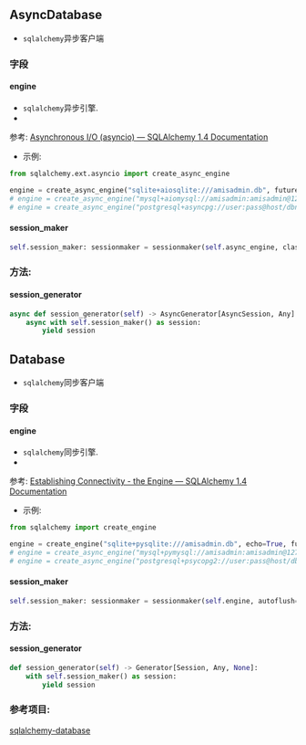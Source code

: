 ## AsyncDatabase

- `sqlalchemy`异步客户端

### 字段

#### engine

- `sqlalchemy`异步引擎.
-

参考: [Asynchronous I/O (asyncio) — SQLAlchemy 1.4 Documentation](https://docs.sqlalchemy.org/en/14/orm/extensions/asyncio.html?highlight=async#sqlalchemy.ext.asyncio.AsyncEngine)

- 示例:

```python
from sqlalchemy.ext.asyncio import create_async_engine

engine = create_async_engine("sqlite+aiosqlite:///amisadmin.db", future=True)
# engine = create_async_engine("mysql+aiomysql://amisadmin:amisadmin@127.0.0.1:3306/amisadmin?charset=utf8mb4", future=True)
# engine = create_async_engine("postgresql+asyncpg://user:pass@host/dbname", future=True)
```

#### session_maker

```python
self.session_maker: sessionmaker = sessionmaker(self.async_engine, class_=AsyncSession, autoflush=False)
```

### 方法:

#### session_generator

```python
async def session_generator(self) -> AsyncGenerator[AsyncSession, Any]:
    async with self.session_maker() as session:
        yield session
```

## Database

- `sqlalchemy`同步客户端

### 字段

#### engine

- `sqlalchemy`同步引擎.
-

参考: [Establishing Connectivity - the Engine — SQLAlchemy 1.4 Documentation](https://docs.sqlalchemy.org/en/14/tutorial/engine.html)

- 示例:

```python
from sqlalchemy import create_engine

engine = create_engine("sqlite+pysqlite:///amisadmin.db", echo=True, future=True)
# engine = create_async_engine("mysql+pymysql://amisadmin:amisadmin@127.0.0.1:3306/amisadmin?charset=utf8mb4", future=True)
# engine = create_async_engine("postgresql+psycopg2://user:pass@host/dbname", future=True)


```

#### session_maker

```python
self.session_maker: sessionmaker = sessionmaker(self.engine, autoflush=False)
```

### 方法:

#### session_generator

```python
def session_generator(self) -> Generator[Session, Any, None]:
    with self.session_maker() as session:
        yield session
```

### 参考项目: 

[sqlalchemy-database](https://github.com/amisadmin/sqlalchemy_database)